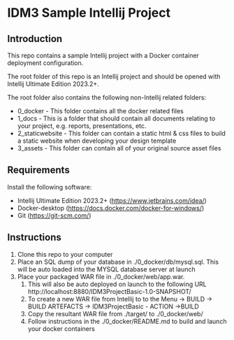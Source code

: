 # IDM3 Sample Intellij Project

## Introduction
This repo contains a sample Intellij project with a Docker container deployment configuration. 

The root folder of this repo is an Intellij project and should be opened with Intellij Ultimate Edition 2023.2+.

The root folder also contains the following non-Intellij related folders:
 * 0_docker - This folder contains all the docker related files  
 * 1_docs - This is a folder that should contain all documents relating to your project, e.g. reports, presentations, etc.
 * 2_staticwebsite - This folder can contain a static html & css files to build a static website when developing your design template 
 * 3_assets - This folder can contain all of your original source asset files 



## Requirements

Install the following software:
* Intellij Ultimate Edition 2023.2+ (https://www.jetbrains.com/idea/)  
* Docker-desktop (https://docs.docker.com/docker-for-windows/)
* Git (https://git-scm.com/)


## Instructions
1. Clone this repo to your computer
2. Place an SQL dump of your database in ./0_docker/db/mysql.sql. This will be auto loaded into the MYSQL database server at launch
3. Place your packaged WAR file in ./0_docker/web/app.war. 
   1. This will also be auto deployed on launch to the following URL http://localhost:8880/IDM3ProjectBasic-1.0-SNAPSHOT/
   2. To create a new WAR file from Intellij to to the Menu -> BUILD -> BUILD ARTEFACTS -> IDM3ProjectBasic - ACTION ->BUILD
   3. Copy the resultant WAR file from ./target/ to ./0_docker/web/
   4. Follow instructions in the ./0_docker/README.md to build and launch your docker containers 